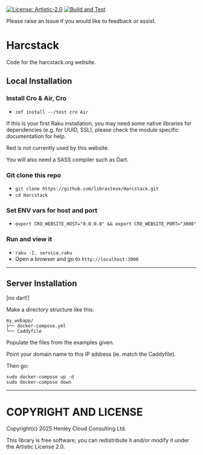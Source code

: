 [![License: Artistic-2.0](https://img.shields.io/badge/License-Artistic%202.0-0298c3.svg)](https://opensource.org/licenses/Artistic-2.0)
[![Build and Test](https://github.com/librasteve/harcstack-org/actions/workflows/ci.yml/badge.svg)](https://github.com/librasteve/harcstack-org/actions/workflows/ci.yml)

Please raise an Issue if you would like to feedback or assist.

# Harcstack

Code for the harcstack.org website.

## Local Installation

### Install Cro & Air, Cro
- `zef install --/test cro Air`

If this is your first Raku installation, you may need some native libraries for dependencies (e.g. for UUID, SSL), please check the module specific documentation for help.

Red is not currently used by this website.

You will also need a SASS compiler such as Dart.

### Git clone this repo
- `git clone https://github.com/librasteve/Harcstack.git`
- `cd Harcstack`

### Set ENV vars for host and port
- `export CRO_WEBSITE_HOST="0.0.0.0" && export CRO_WEBSITE_PORT="3000"`

### Run and view it
- `raku -I. service.raku`
- Open a browser and go to `http://localhost:3000`

---

## Server Installation

[no dart!]

Make a directory structure like this:

```
my_webapp/
├── docker-compose.yml
└── Caddyfile
```

Populate the files from the examples given.

Point your domain name to this IP address (ie. match the Caddyfile).

Then go:

```
sudo docker-compose up -d
sudo docker-compose down
```

---

# COPYRIGHT AND LICENSE

Copyright(c) 2025 Henley Cloud Consulting Ltd.

This library is free software; you can redistribute it and/or modify it under the Artistic License 2.0.
